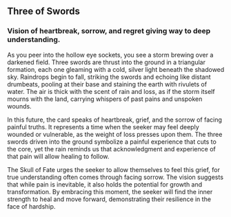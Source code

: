 ## ﻿Three of Swords  
### Vision of heartbreak, sorrow, and regret giving way to deep understanding.

As you peer into the hollow eye sockets, you see a storm brewing over a darkened field. Three swords are thrust into the ground in a triangular formation, each one gleaming with a cold, silver light beneath the shadowed sky. Raindrops begin to fall, striking the swords and echoing like distant drumbeats, pooling at their base and staining the earth with rivulets of water. The air is thick with the scent of rain and loss, as if the storm itself mourns with the land, carrying whispers of past pains and unspoken wounds.

In this future, the card speaks of heartbreak, grief, and the sorrow of facing painful truths. It represents a time when the seeker may feel deeply wounded or vulnerable, as the weight of loss presses upon them. The three swords driven into the ground symbolize a painful experience that cuts to the core, yet the rain reminds us that acknowledgment and experience of that pain will allow healing to follow.

The Skull of Fate urges the seeker to allow themselves to feel this grief, for true understanding often comes through facing sorrow. The vision suggests that while pain is inevitable, it also holds the potential for growth and transformation. By embracing this moment, the seeker will find the inner strength to heal and move forward, demonstrating their resilience in the face of hardship.
